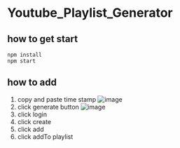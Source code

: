 # Youtube_Playlist_Generator

## how to get start
```
npm install
npm start
```
## how to add
1. copy and paste time stamp
![image](https://user-images.githubusercontent.com/49175629/169941335-33691f9c-d5aa-41bf-ba2a-bf2aef8f9a5f.png)
2. click generate button
![image](https://user-images.githubusercontent.com/49175629/169941467-a2ceb5c9-971d-42bc-bc6c-3a54840f169d.png)
3. click login
4. click create
5. click add
6. click addTo playlist
